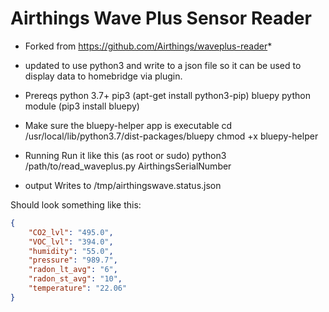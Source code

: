 # Airthings Wave Plus Sensor Reader

* Forked from https://github.com/Airthings/waveplus-reader*
* updated to use python3 and write to a json file so it can be used to display data to homebridge via plugin.


* Prereqs
python 3.7+
pip3 (apt-get install python3-pip)
bluepy python module (pip3 install bluepy)

* Make sure the bluepy-helper app is executable
cd /usr/local/lib/python3.7/dist-packages/bluepy
chmod +x bluepy-helper



* Running
Run it like this (as root or sudo)
python3 /path/to/read_waveplus.py AirthingsSerialNumber

* output
Writes to /tmp/airthingswave.status.json

Should look something like this:

```json
{
    "CO2_lvl": "495.0",
    "VOC_lvl": "394.0",
    "humidity": "55.0",
    "pressure": "989.7",
    "radon_lt_avg": "6",
    "radon_st_avg": "10",
    "temperature": "22.06"
}
```
